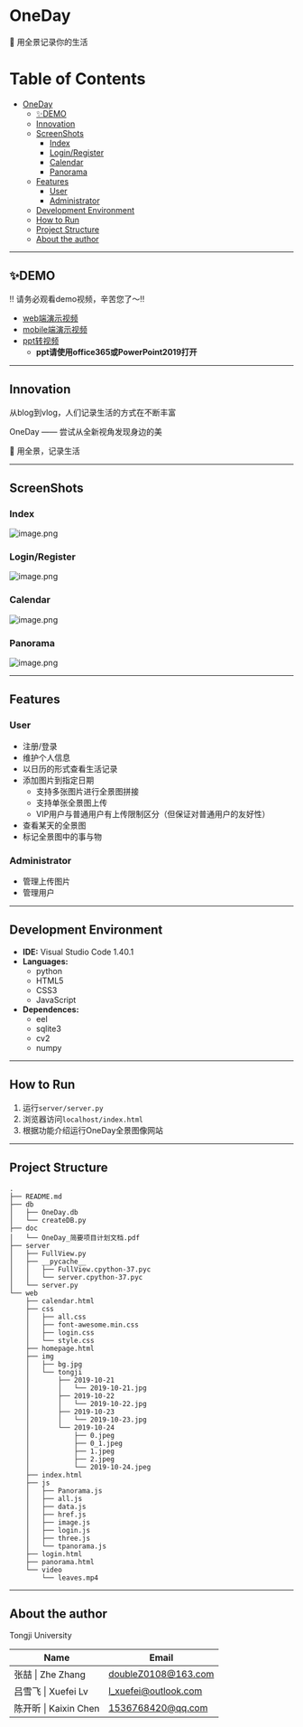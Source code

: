 # OneDay

:camera_flash: 用全景记录你的生活

Table of Contents
=================

   * [OneDay](#oneday)
      * [<g-emoji class="g-emoji" alias="sparkles" fallback-src="https://github.githubassets.com/images/icons/emoji/unicode/2728.png">✨</g-emoji>DEMO](#sparklesdemo)
      * [Innovation](#innovation)
      * [ScreenShots](#screenshots)
         * [Index](#index)
         * [Login/Register](#loginregister)
         * [Calendar](#calendar)
         * [Panorama](#panorama)
      * [Features](#features)
         * [User](#user)
         * [Administrator](#administrator)
      * [Development Environment](#development-environment)
      * [How to Run](#how-to-run)
      * [Project Structure](#project-structure)
      * [About the author](#about-the-author)

-----

## :sparkles:DEMO

‼️ 请务必观看demo视频，辛苦您了～‼️ 

- [web端演示视频](https://pan.baidu.com/s/1oqb6vhalBmyekfr4tj2isQ)
- [mobile端演示视频](https://pan.baidu.com/s/1k2TOpsgU5quUAa-mohLVbA)
- [ppt转视频](https://pan.baidu.com/s/1BI5QljmhQFuKAjVO2iJblA)
  - **ppt请使用office365或PowerPoint2019打开**

------

## Innovation

从blog到vlog，人们记录生活的方式在不断丰富

OneDay —— 尝试从全新视角发现身边的美

:camera_flash: 用全景，记录生活

------

## ScreenShots

### Index

![image.png](https://upload-images.jianshu.io/upload_images/12014150-d82be40c8da251a1.png?imageMogr2/auto-orient/strip%7CimageView2/2/w/1240)

### Login/Register

![image.png](https://upload-images.jianshu.io/upload_images/12014150-66d659a39103d907.png?imageMogr2/auto-orient/strip%7CimageView2/2/w/1240)

### Calendar

![image.png](https://upload-images.jianshu.io/upload_images/12014150-5139dea8062310ae.png?imageMogr2/auto-orient/strip%7CimageView2/2/w/1240)

### Panorama

![image.png](https://upload-images.jianshu.io/upload_images/12014150-3cc7d6457f1fd246.png?imageMogr2/auto-orient/strip%7CimageView2/2/w/1240)

------

## Features

### User

- 注册/登录
- 维护个人信息
- 以日历的形式查看生活记录
- 添加图片到指定日期
  - 支持多张图片进行全景图拼接
  - 支持单张全景图上传
  - VIP用户与普通用户有上传限制区分（但保证对普通用户的友好性）
- 查看某天的全景图
- 标记全景图中的事与物

### Administrator

- 管理上传图片
- 管理用户

------

## Development Environment

- **IDE:** Visual Studio Code 1.40.1
- **Languages:** 
  - python
  - HTML5
  - CSS3
  - JavaScript
- **Dependences:** 
  - eel
  - sqlite3
  - cv2
  - numpy

------

## How to Run

1. 运行`server/server.py`
2. 浏览器访问`localhost/index.html`
3. 根据功能介绍运行OneDay全景图像网站

------

## Project Structure

```
.
├── README.md
├── db
│   ├── OneDay.db
│   └── createDB.py
├── doc
│   └── OneDay_简要项目计划文档.pdf
├── server
│   ├── FullView.py
│   ├── __pycache__
│   │   ├── FullView.cpython-37.pyc
│   │   └── server.cpython-37.pyc
│   └── server.py
└── web
    ├── calendar.html
    ├── css
    │   ├── all.css
    │   ├── font-awesome.min.css
    │   ├── login.css
    │   └── style.css
    ├── homepage.html
    ├── img
    │   ├── bg.jpg
    │   └── tongji
    │       ├── 2019-10-21
    │       │   └── 2019-10-21.jpg
    │       ├── 2019-10-22
    │       │   └── 2019-10-22.jpg
    │       ├── 2019-10-23
    │       │   └── 2019-10-23.jpg
    │       └── 2019-10-24
    │           ├── 0.jpeg
    │           ├── 0_1.jpeg
    │           ├── 1.jpeg
    │           ├── 2.jpeg
    │           └── 2019-10-24.jpeg
    ├── index.html
    ├── js
    │   ├── Panorama.js
    │   ├── all.js
    │   ├── data.js
    │   ├── href.js
    │   ├── image.js
    │   ├── login.js
    │   ├── three.js
    │   └── tpanorama.js
    ├── login.html
    ├── panorama.html
    └── video
        └── leaves.mp4
```

------

## About the author

Tongji University

| Name                  | Email                |
| --------------------- | -------------------- |
| 张喆 \| Zhe Zhang     | doubleZ0108@163.com  |
| 吕雪飞 \| Xuefei Lv   | l_xuefei@outlook.com |
| 陈开昕 \| Kaixin Chen | 1536768420@qq.com    |

